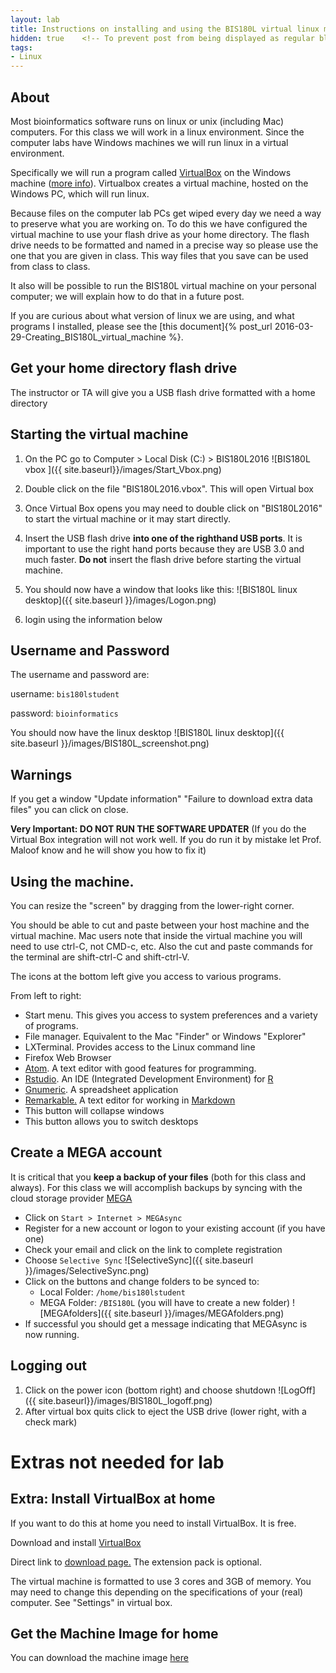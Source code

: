```yaml
---
layout: lab
title: Instructions on installing and using the BIS180L virtual linux machine
hidden: true    <!-- To prevent post from being displayed as regular blog post -->
tags:
- Linux
---
```


## About
Most bioinformatics software runs on linux or unix (including Mac) computers.  For this class we will work in a linux environment.  Since the computer labs have Windows machines we will run linux in a virtual environment.

Specifically we will run a program called [VirtualBox](https://www.virtualbox.org/) on the Windows machine ([more info](http://en.wikipedia.org/wiki/VirtualBox)).  Virtualbox creates a virtual machine, hosted on the Windows PC, which will run linux.

Because files on the computer lab PCs get wiped every day we need a way to preserve what you are working on.  To do this we have configured the virtual machine to use your flash drive as your home directory.  The flash drive needs to be formatted and named in a precise way so please use the one that you are given in class.  This way files that you save can be used from class to class.

It also will be possible to run the BIS180L virtual machine on your personal computer; we will explain how to do that in a future post.

If you are curious about what version of linux we are using, and what programs I installed, please see the [this document]{% post_url 2016-03-29-Creating_BIS180L_virtual_machine %}.


## Get your home directory flash drive

The instructor or TA will give you a USB flash drive formatted with a home directory

## Starting the virtual machine

1. On the PC go to Computer > Local Disk (C:) > BIS180L2016 ![BIS180L vbox ]({{ site.baseurl}}/images/Start_Vbox.png)
2. Double click on the file "BIS180L2016.vbox".  This will open Virtual box
3. Once Virtual Box opens you may need to double click on "BIS180L2016" to start the virtual machine or it may start directly.
4. Insert the USB flash drive __into one of the righthand USB ports__.  It is important to use the right hand ports because they are USB 3.0 and much faster.  __Do not__ insert the flash drive before starting the virtual machine.
5. You should now have a window that looks like this: ![BIS180L linux desktop]({{ site.baseurl }}/images/Logon.png)

6. login using the information below

## Username and Password

The username and password are:

username: `bis180lstudent`

password: `bioinformatics`

You should now have the linux desktop  ![BIS180L linux desktop]({{ site.baseurl }}/images/BIS180L_screenshot.png)

## Warnings

If you get a window "Update information" "Failure to download extra data files" you can click on close.

__Very Important: DO NOT RUN THE SOFTWARE UPDATER__ (If you do the Virtual Box integration will not work well.  If you do run it by mistake let Prof. Maloof know and he will show you how to fix it)

## Using the machine.

You can resize the "screen" by dragging from the lower-right corner.

You should be able to cut and paste between your host machine and the virtual machine.  Mac users note that inside the virtual machine you will need to use ctrl-C, not CMD-c, etc.  Also the cut and paste commands for the terminal are shift-ctrl-C and shift-ctrl-V.

The icons at the bottom left give you access to various programs.

From left to right:

* Start menu.  This gives you access to system preferences and a variety of programs.
* File manager.  Equivalent to the Mac "Finder" or Windows "Explorer"
* LXTerminal.  Provides access to the Linux command line
* Firefox Web Browser
* [Atom](https://atom.io/).  A text editor with good features for programming.
* [Rstudio](http://www.rstudio.com).  An IDE (Integrated Development Environment) for [R](http://www.r-project.org)
* [Gnumeric](http://www.gnumeric.org).  A spreadsheet application
* [Remarkable.](http://remarkableapp.net)  A text editor for working in [Markdown](http://en.wikipedia.org/wiki/Markdown)
* This button will collapse windows
* This button allows you to switch desktops

## Create a MEGA account

It is critical that you **keep a backup of your files** (both for this class and always).  For this class we will accomplish backups by syncing with the cloud storage provider [MEGA](https://mega.co.nz)

* Click on  `Start > Internet > MEGAsync`
* Register for a new account or logon to your existing account (if you have one)
* Check your email and click on the link to complete registration
* Choose `Selective Sync`
	![SelectiveSync]({{ site.baseurl }}/images/SelectiveSync.png)
* Click on the buttons and change folders to be synced to:
	* Local Folder: `/home/bis180lstudent`
	* MEGA Folder: `/BIS180L` (you will have to create a new folder)
	![MEGAfolders]({{ site.baseurl }}/images/MEGAfolders.png)
* If successful you should get a message indicating that MEGAsync is now running.

## Logging out

1. Click on the power icon (bottom right) and choose shutdown ![LogOff]({{ site.baseurl}}/images/BIS180L_logoff.png)
2. After virtual box quits click to eject the USB drive (lower right, with a check mark)

# Extras not needed for lab


## Extra: Install VirtualBox at home

If you want to do this at home you need to install VirtualBox.  It is free.

Download and install [VirtualBox](https://www.virtualbox.org/)

Direct link to [download page.](https://www.virtualbox.org/wiki/Downloads)  The extension pack is optional.

The virtual machine is formatted to use 3 cores and 3GB of memory.  You may need to change this depending on the specifications of your (real) computer.  See "Settings" in virtual box.

## Get the Machine Image for home

You can download the machine image [here](http://malooflab.phytonetworks.org/downloads/BIS180L/BIS180L2016_v2.zip)
